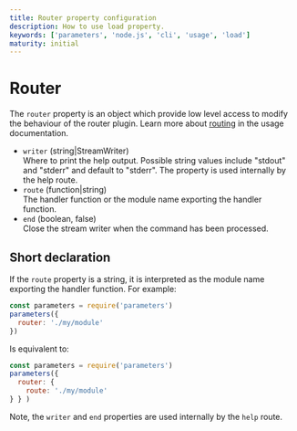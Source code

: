 ```yaml
---
title: Router property configuration
description: How to use load property.
keywords: ['parameters', 'node.js', 'cli', 'usage', 'load']
maturity: initial
---
```


# Router

The `router` property is an object which provide low level access to modify the behaviour of the router plugin. Learn more about [routing](/usage/routing/) in the usage documentation.

* `writer` (string|StreamWriter)   
  Where to print the help output. Possible string values include "stdout" and "stderr" and default to "stderr". The property is used internally by the help route.
* `route` (function|string)   
  The handler function or the module name exporting the handler function.
* `end` (boolean, false)   
  Close the stream writer when the command has been processed.

## Short declaration

If the `route` property is a string, it is interpreted as the module name exporting the handler function. For example:

```js
const parameters = require('parameters')
parameters({
  router: './my/module'
})
```

Is equivalent to:

```js
const parameters = require('parameters')
parameters({
  router: {
    route: './my/module'
} } )
```



Note, the `writer` and `end` properties are used internally by the `help` route.

